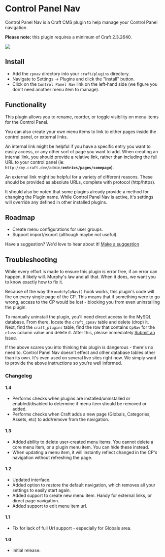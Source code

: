 # Control Panel Nav

Control Panel Nav is a Craft CMS plugin to help manage your Control Panel navigation.

**Please note:** this plugin requires a minimum of Craft 2.3.2640.

<img src="https://raw.githubusercontent.com/engram-design/CPNav/master/screenshots/main-new.png" />


## Install

- Add the `cpnav` directory into your `craft/plugins` directory.
- Navigate to Settings -> Plugins and click the "Install" button.
- Click on the `Control Panel Nav` link on the left-hand side (we figure you don't need another menu item to manage).


## Functionality

This plugin allows you to rename, reorder, or toggle visibility on menu items for the Control Panel.

You can also create your own menu items to link to either pages inside the control panel, or external links. 

An internal link might be helpful if you have a specific entry you want to easily access, or any other sort of page you want to add. When creating an internal link, you should provide a relative link, rather than including the full URL to your control panel (ie: `http://my.craft.dev/admin/`**`entries/pages/somepage`**).

An external link might be helpful for a variety of different reasons. These should be provided as absolute URLs, complete with protocol (http/https).

It should also be noted that some plugins already provide a method for changing the Plugin name. While Control Panel Nav is active, it's settings will override any defined in other installed plugins.


## Roadmap

- Create menu configurations for user groups.
- Support import/export (although maybe not useful).

Have a suggestion? We'd love to hear about it! [Make a suggestion](https://github.com/engram-design/CPNav/issues)


## Troubleshooting

While every effort is made to ensure this plugin is error free, if an error can happen, it likely will. Murphy's law and all that. When it does, we want you to know exactly how to fix it.

Because of the way the `modifyCpNav()` hook works, this plugin's code will fire on every single page of the CP. This means that if something were to go wrong, access to the CP would be lost - blocking you from even uninstalling the plugin.

To manually uninstall the plugin, you'll need direct access to the MySQL database. From there, locate the `craft_cpnav` table and delete (drop) it. Next, find the `craft_plugins` table, find the row that contains `CpNav` for the `class` column value and delete it. After this, please immediately [Submit an issue](https://github.com/engram-design/CPNav/issues).

If the above scares you into thinking this plugin is dangerous - there's no need to. Control Panel Nav doesn't effect and other database tables other than its own. It's even used on several live sites right now. We simply want to provide the above instructions so you're well informed.


### Changelog

#### 1.4

- Performs checks when plugins are installed/uninstalled or enabled/disabled to determine if menu item should be removed or added.
- Performs checks when Craft adds a new page (Globals, Categories, Assets, etc) to add/remove from the navigation.

#### 1.3

- Added ability to delete user-created menu items. You cannot delete a core menu item, or a plugin menu item. You can hide these instead.
- When updating a menu item, it will instantly reflect changed in the CP's navigation without refreshing the page.

#### 1.2

- Updated interface.
- Added option to restore the default navigation, which removes all your settings to easily start again.
- Added support to create new menu item. Handy for external links, or direct page navigation.
- Added support to edit menu item url.

#### 1.1

- Fix for lack of full Url support - especially for Globals area.

#### 1.0

- Initial release.